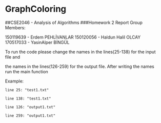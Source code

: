 # GraphColoring

##CSE2046 - Analysis of Algorithms
 ###Homework  2 Report
 Group Members:

150119639 - Erdem PEHLİVANLAR
 150120056 - Haldun Halil OLCAY
 170517033 - YasinAlper BİNGÜL


To run the code please change the names in the lines(25-138) for the input file and

the names in the lines(126-259) for the output file. After writing the names run the main function

Example:

    line 25: "test1.txt"

	line 138: "test1.txt"

	line 126: "output1.txt"

	line 259: "output1.txt"

